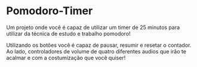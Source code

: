 # Pomodoro-Timer

Um projeto onde você é capaz de utilizar um timer de 25 minutos para utilizar da técnica de estudo e trabalho pomodoro!

Utilizando os botões você é capaz de pausar, resumir e resetar o contador. Ao lado, controladores de volume de quatro diferentes audios
que irão te acalmar e com a costumização que você quiser!

